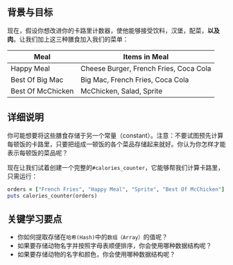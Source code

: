 <!-- Please put your translation here and with the same style in README.md -->
## 背景与目标

现在，假设你想改进你的卡路里计数器，使他能够接受饮料，汉堡，配菜，**以及肉**。让我们加上这三种膳食加入我们的菜单：

<table class="table">
  <thead>
    <tr>
      <th>Meal</th>
      <th>Items in Meal</th>
    </tr>
  </thead>
  <tbody>
    <tr>
      <td>Happy Meal</td>
      <td>Cheese Burger, French Fries, Coca Cola</td>
    </tr>
    <tr>
      <td>Best Of Big Mac</td>
      <td>Big Mac, French Fries, Coca Cola</td>
    </tr>
    <tr>
      <td>Best Of McChicken</td>
      <td>McChicken, Salad, Sprite</td>
    </tr>
  </tbody>
</table>

## 详细说明

你可能想要将这些膳食存储于另一个常量（constant）。注意：不要试图预先计算每顿饭的卡路里，只要把组成一顿饭的各个菜品存储起来就好。你认为你怎样才能表示每顿饭的菜品呢？

现在让我们试着创建一个完整的`#calories_counter`，它能够帮我们计算卡路里，只需运行：

```ruby
orders = ["French Fries", "Happy Meal", "Sprite", "Best Of McChicken"]
puts calories_counter(orders)
```

## 关键学习要点

- 你如何提取存储在`哈希(Hash)`中的`数组（Array）`的值呢？
- 如果要存储动物名字并按照字母表顺便排序，你会使用哪种数据结构呢？
- 如果要存储动物的名字和颜色，你会使用哪种数据结构呢？

